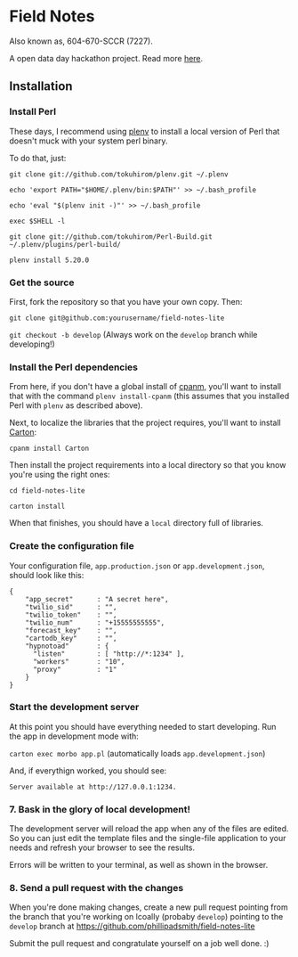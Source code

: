 # Field Notes

Also known as, 604-670-SCCR (7227).

A open data day hackathon project. Read more [here](http://phillipadsmith.com/2015/02/successful-products-solve-problems.html).

## Installation

### Install Perl

These days, I recommend using [plenv](https://github.com/tokuhirom/plenv) to install a local version of Perl that doesn't muck with your system perl binary.

To do that, just:

`git clone git://github.com/tokuhirom/plenv.git ~/.plenv`

`echo 'export PATH="$HOME/.plenv/bin:$PATH"' >> ~/.bash_profile`

`echo 'eval "$(plenv init -)"' >> ~/.bash_profile`

`exec $SHELL -l`

`git clone git://github.com/tokuhirom/Perl-Build.git ~/.plenv/plugins/perl-build/`

`plenv install 5.20.0`

### Get the source

First, fork the repository so that you have your own copy. Then:

`git clone git@github.com:yourusername/field-notes-lite`

`git checkout -b develop` (Always work on the `develop` branch while developing!)

### Install the Perl dependencies

From here, if you don't have a global install of [cpanm](https://github.com/miyagawa/cpanminus), you'll want to install that with the command `plenv install-cpanm` (this assumes that you installed Perl with `plenv` as described above).

Next, to localize the libraries that the project requires, you'll want to install [Carton](https://github.com/perl-carton/carton):

`cpanm install Carton`

Then install the project requirements into a local directory so that you know you're using the right ones:

`cd field-notes-lite`

`carton install`

When that finishes, you should have a `local` directory full of libraries.

### Create the configuration file

Your configuration file, `app.production.json` or `app.development.json`, should look like this:

```
{
    "app_secret"      : "A secret here",
    "twilio_sid"      : "",
    "twilio_token"    : "",
    "twilio_num"      : "+15555555555",
    "forecast_key"    : "",
    "cartodb_key"     : "",
    "hypnotoad"       : {
      "listen"        : [ "http://*:1234" ],
      "workers"       : "10",
      "proxy"         : "1"
    }
}
```

### Start the development server

At this point you should have everything needed to start developing. Run the app in development mode with:

`carton exec morbo app.pl` (automatically loads `app.development.json`)

And, if everythign worked, you should see:

`Server available at http://127.0.0.1:1234.`

### 7. Bask in the glory of local development!


The development server will reload the app when any of the files are edited. So you can just edit the template files and the single-file application to your needs and refresh your browser to see the results. 

Errors will be written to your terminal, as well as shown in the browser.

### 8. Send a pull request with the changes

When you're done making changes, create a new pull request pointing from the branch that you're working on lcoally (probaby `develop`) pointing to the `develop` branch at https://github.com/phillipadsmith/field-notes-lite

Submit the pull request and congratulate yourself on a job well done. :)
